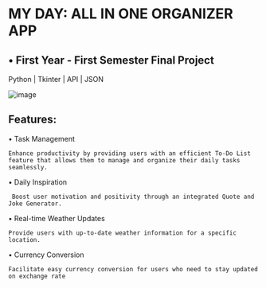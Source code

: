 # MY DAY: ALL IN ONE ORGANIZER APP

## • First Year - First Semester Final Project
Python | Tkinter | API | JSON

![image](https://github.com/eLzjie/1st-Sem-Final-Project-/assets/134398401/ec73fc4c-178d-4cc4-9b11-0945316cf33d)


## Features: 

• Task Management

    Enhance productivity by providing users with an efficient To-Do List feature that allows them to manage and organize their daily tasks seamlessly.

• Daily Inspiration 

     Boost user motivation and positivity through an integrated Quote and Joke Generator.

• Real-time Weather Updates

    Provide users with up-to-date weather information for a specific location.

• Currency Conversion

    Facilitate easy currency conversion for users who need to stay updated on exchange rate
